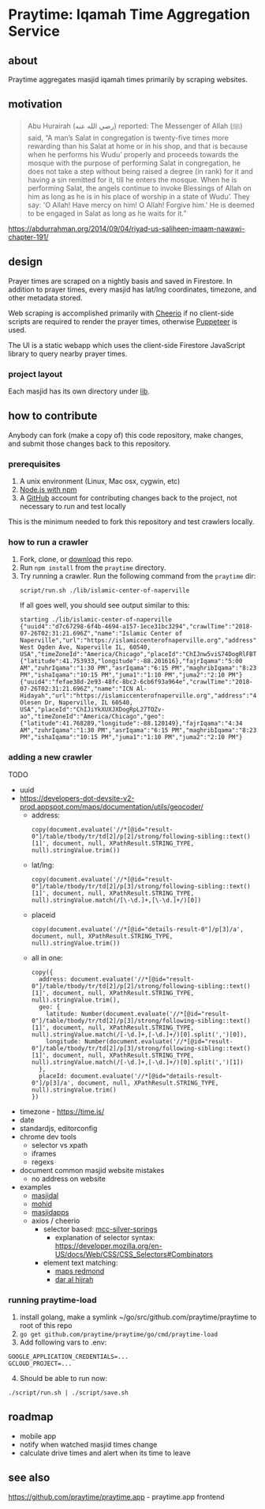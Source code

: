 # Praytime: Iqamah Time Aggregation Service

## about

Praytime aggregates masjid iqamah times primarily by scraping websites.

## motivation

> Abu Hurairah (رضي الله عنه) reported: The Messenger of Allah (ﷺ) said, “A man’s Salat in congregation is twenty-five times more rewarding than his Salat at home or in his shop, and that is because when he performs his Wudu’ properly and proceeds towards the mosque with the purpose of performing Salat in congregation, he does not take a step without being raised a degree (in rank) for it and having a sin remitted for it, till he enters the mosque. When he is performing Salat, the angels continue to invoke Blessings of Allah on him as long as he is in his place of worship in a state of Wudu’. They say: 'O Allah! Have mercy on him! O Allah! Forgive him.' He is deemed to be engaged in Salat as long as he waits for it.”

https://abdurrahman.org/2014/09/04/riyad-us-saliheen-imaam-nawawi-chapter-191/

## design

Prayer times are scraped on a nightly basis and saved in Firestore. In addition to prayer times, every masjid has lat/lng coordinates, timezone, and other metadata stored.

Web scraping is accomplished primarily with [Cheerio](https://cheerio.js.org/) if no client-side scripts are required to render the prayer times, otherwise [Puppeteer](https://pptr.dev/) is used.

The UI is a static webapp which uses the client-side Firestore JavaScript library to query nearby prayer times.

### project layout

Each masjid has its own directory under [lib](lib).

## how to contribute

Anybody can fork (make a copy of) this code repository, make changes, and submit those changes back to this repository.

### prerequisites

1. A unix environment (Linux, Mac osx, cygwin, etc)
2. [Node.js with npm](https://nodejs.org)
3. A [GitHub](https://github.com) account for contributing changes back to the project, not necessary to run and test locally

This is the minimum needed to fork this repository and test crawlers locally.

### how to run a crawler

1. Fork, clone, or [download](https://github.com/praytime/praytime/archive/master.zip) this repo.
2. Run `npm install` from the `praytime` directory.
3. Try running a crawler. Run the following command from the `praytime` dir:
    ```
    script/run.sh ./lib/islamic-center-of-naperville
    ```
    If all goes well, you should see output similar to this:
    ```
    starting ./lib/islamic-center-of-naperville
    {"uuid4":"d7c67298-6f4b-4694-a157-1ece31bc3294","crawlTime":"2018-07-26T02:31:21.696Z","name":"Islamic Center of Naperville","url":"https://islamiccenterofnaperville.org","address":"2844 West Ogden Ave, Naperville IL, 60540, USA","timeZoneId":"America/Chicago","placeId":"ChIJnw5viS74DogRlFBTHUQ89Dk","geo":{"latitude":41.753933,"longitude":-88.201616},"fajrIqama":"5:00 AM","zuhrIqama":"1:30 PM","asrIqama":"6:15 PM","maghribIqama":"8:23 PM","ishaIqama":"10:15 PM","juma1":"1:10 PM","juma2":"2:10 PM"}
    {"uuid4":"fefae38d-2e93-48fc-8bc2-6cb6f93a964e","crawlTime":"2018-07-26T02:31:21.696Z","name":"ICN Al-Hidayah","url":"https://islamiccenterofnaperville.org","address":"450 Olesen Dr, Naperville, IL 60540, USA","placeId":"ChIJiYkXUXJXDogRpL27TOZv-ao","timeZoneId":"America/Chicago","geo":{"latitude":41.768289,"longitude":-88.120149},"fajrIqama":"4:34 AM","zuhrIqama":"1:30 PM","asrIqama":"6:15 PM","maghribIqama":"8:23 PM","ishaIqama":"10:15 PM","juma1":"1:10 PM","juma2":"2:10 PM"}
    ```

### adding a new crawler

TODO

- uuid
- https://developers-dot-devsite-v2-prod.appspot.com/maps/documentation/utils/geocoder/
  - address:
    ```
    copy(document.evaluate('//*[@id="result-0"]/table/tbody/tr/td[2]/p[2]/strong/following-sibling::text()[1]', document, null, XPathResult.STRING_TYPE, null).stringValue.trim())
    ```
  - lat/lng:
    ```
    copy(document.evaluate('//*[@id="result-0"]/table/tbody/tr/td[2]/p[3]/strong/following-sibling::text()[1]', document, null, XPathResult.STRING_TYPE, null).stringValue.match(/[\-\d.]+,[\-\d.]+/)[0])
    ```
  - placeid
    ```
    copy(document.evaluate('//*[@id="details-result-0"]/p[3]/a', document, null, XPathResult.STRING_TYPE, null).stringValue.trim())
    ```
  - all in one:
    ```
    copy({
      address: document.evaluate('//*[@id="result-0"]/table/tbody/tr/td[2]/p[2]/strong/following-sibling::text()[1]', document, null, XPathResult.STRING_TYPE, null).stringValue.trim(),
      geo: {
        latitude: Number(document.evaluate('//*[@id="result-0"]/table/tbody/tr/td[2]/p[3]/strong/following-sibling::text()[1]', document, null, XPathResult.STRING_TYPE, null).stringValue.match(/[-\d.]+,[-\d.]+/)[0].split(',')[0]),
        longitude: Number(document.evaluate('//*[@id="result-0"]/table/tbody/tr/td[2]/p[3]/strong/following-sibling::text()[1]', document, null, XPathResult.STRING_TYPE, null).stringValue.match(/[-\d.]+,[-\d.]+/)[0].split(',')[1])
      },
      placeId: document.evaluate('//*[@id="details-result-0"]/p[3]/a', document, null, XPathResult.STRING_TYPE, null).stringValue.trim()
    })
    ```
- timezone - https://time.is/
- date
- standardjs, editorconfig
- chrome dev tools
  - selector vs xpath
  - iframes
  - regexs
- document common masjid website mistakes
  - no address on website
- examples
  - [masjidal](lib/US/IL/aie-huntley/index.js)
  - [mohid](lib/US/TX/islamic-center-of-frisco/index.js)
  - [masjidapps](lib/US/TX/valley-ranch-islamic-center/index.js)
  - axios / cheerio
    - selector based: [mcc-silver-springs](lib/US/MD/mcc-silver-springs/index.js)
      - explanation of selector syntax: https://developer.mozilla.org/en-US/docs/Web/CSS/CSS_Selectors#Combinators
    - element text matching:
      - [maps redmond](lib/US/WA/maps-redmond/index.js)
      - [dar al hijrah](lib/US/VA/dar-al-hijrah-va/index.js)

### running praytime-load

1. install golang, make a symlink ~/go/src/github.com/praytime/praytime to root of this repo
2. `go get github.com/praytime/praytime/go/cmd/praytime-load`
3. Add following vars to .env:
```
GOOGLE_APPLICATION_CREDENTIALS=...
GCLOUD_PROJECT=...
```
4. Should be able to run now:
```
./script/run.sh | ./script/save.sh
```

## roadmap

- mobile app
- notify when watched masjid times change
- calculate drive times and alert when its time to leave

## see also

https://github.com/praytime/praytime.app - praytime.app frontend
